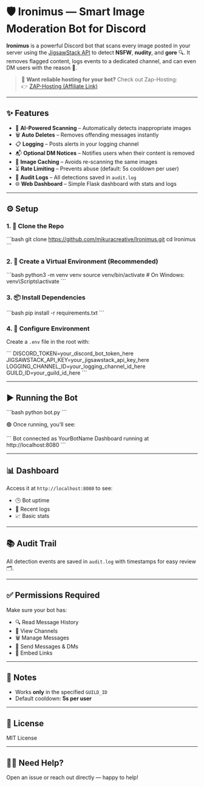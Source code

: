 # 🛡️ **Ironimus** — Smart Image Moderation Bot for Discord

**Ironimus** is a powerful Discord bot that scans every image posted in your server using the [JigsawStack API](https://jigsawstack.com/) to detect **NSFW**, **nudity**, and **gore** 🔍. It removes flagged content, logs events to a dedicated channel, and can even DM users with the reason 📩.

> 🚀 **Want reliable hosting for your bot?** Check out Zap-Hosting:  
> 👉 <a href="https://zap-hosting.com/majestic">ZAP-Hosting (Affiliate Link)</a>

---

## ✨ Features

- 🧠 **AI-Powered Scanning** – Automatically detects inappropriate images
- 🗑️ **Auto Deletes** – Removes offending messages instantly
- 📋 **Logging** – Posts alerts in your logging channel
- 📬 **Optional DM Notices** – Notifies users when their content is removed
- 🧊 **Image Caching** – Avoids re-scanning the same images
- ⏳ **Rate Limiting** – Prevents abuse (default: 5s cooldown per user)
- 🧾 **Audit Logs** – All detections saved in `audit.log`
- 🌐 **Web Dashboard** – Simple Flask dashboard with stats and logs

---

## ⚙️ Setup

### 1. 🧩 Clone the Repo

\`\`\`bash
git clone https://github.com/mikuracreative/Ironimus.git
cd Ironimus
\`\`\`

### 2. 🧪 Create a Virtual Environment (Recommended)

\`\`\`bash
python3 -m venv venv
source venv/bin/activate  # On Windows: venv\Scripts\activate
\`\`\`

### 3. 📦 Install Dependencies

\`\`\`bash
pip install -r requirements.txt
\`\`\`

### 4. 🔐 Configure Environment

Create a `.env` file in the root with:

\`\`\`
DISCORD_TOKEN=your_discord_bot_token_here
JIGSAWSTACK_API_KEY=your_jigsawstack_api_key_here
LOGGING_CHANNEL_ID=your_logging_channel_id_here
GUILD_ID=your_guild_id_here
\`\`\`

---

## ▶️ Running the Bot

\`\`\`bash
python bot.py
\`\`\`

🟢 Once running, you’ll see:

\`\`\`
Bot connected as YourBotName
Dashboard running at http://localhost:8080
\`\`\`

---

## 📊 Dashboard

Access it at `http://localhost:8080` to see:

- 🕒 Bot uptime  
- 📁 Recent logs  
- 📈 Basic stats  

---

## 📚 Audit Trail

All detection events are saved in `audit.log` with timestamps for easy review 🗂️.

---

## ✅ Permissions Required

Make sure your bot has:

- 🔍 Read Message History  
- 👀 View Channels  
- 🗑️ Manage Messages  
- 📨 Send Messages & DMs  
- 🔗 Embed Links  

---

## 📌 Notes

- Works **only** in the specified `GUILD_ID`
- Default cooldown: **5s per user**

---

## 📄 License

MIT License

---

## 🙋‍♂️ Need Help?

Open an issue or reach out directly — happy to help!
